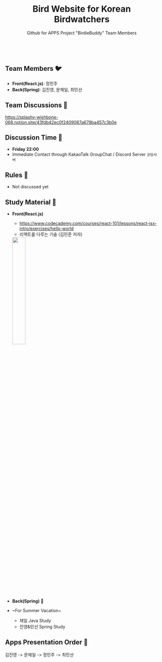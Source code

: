 <h1 align="center">Bird Website for Korean Birdwatchers</h1>
<p align="center">Github for APPS Project "BirdieBuddy" Team Members</p>
<br><br><br>

## Team Members :bird: 
* **Front(React.js)**: 정민주
* **Back(Spring)**: 김진영, 문채일, 최민선

## Team Discussions :baby_chick:
https://splashy-wishbone-068.notion.site/43fdb42ec0f2409087a678ba457c3b0e

## Discussion Time :owl:
* **Friday 22:00**
* Immediate Contact through KakaoTalk GroupChat / Discord Server `코딩서버`

## Rules :eagle:
* Not discussed yet

## Study Material :swan:
* **Front(React.js)** 
  * https://www.codecademy.com/courses/react-101/lessons/react-jsx-intro/exercises/hello-world
  * 리액트를 다루는 기술 (김민준 저자)
  <img src="https://contents.kyobobook.co.kr/sih/fit-in/458x0/pdt/9791160508796.jpg" width="30%">


* **Back(Spring)** :egg:
* ~For Summer Vacation~
  * 채일 Java Study
  * 진영&민선 Spring Study

## Apps Presentation Order :turkey:
김진영 -> 문채일 -> 정민주 -> 최민선
